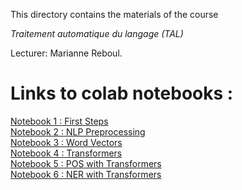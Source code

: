 
This directory contains the materials of the course

*Traitement automatique du langage (TAL)*

Lecturer: Marianne Reboul.

# Links to colab notebooks :
[Notebook 1 : First Steps](https://colab.research.google.com/drive/1l6FrC5oXpha66KglFXfNh2EwXGs62aRa?usp=sharing)
<br>[Notebook 2 : NLP Preprocessing](https://colab.research.google.com/drive/15bauUGnffDtzrkyAlXwkCGPRLxJPbKIa?usp=sharing)
<br>[Notebook 3 : Word Vectors](https://colab.research.google.com/drive/1vljtCs-HW_OmYW78KhMu7aexDX8nrnAu?usp=sharing)
<br>[Notebook 4 : Transformers](https://colab.research.google.com/drive/16J5BXKegKjMDe48MD4uJBg9U_7PEkcuV?usp=sharing)
<br>[Notebook 5 : POS with Transformers](https://colab.research.google.com/drive/1-7_gMG_oQmD8wvU0FGNDk_UDcO3dAh7X?usp=sharing)
<br>[Notebook 6 : NER with Transformers](https://colab.research.google.com/drive/1CrfHg4Cr3Le16-75gCR6zfvMvGPwj64a?usp=sharing)

